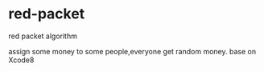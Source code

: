 # red-packet
red packet algorithm

assign some money to some people,everyone get random money.
base on Xcode8
